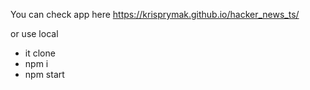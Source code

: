 You can check app here https://krisprymak.github.io/hacker_news_ts/

or use local
- it clone
- npm i
- npm start
